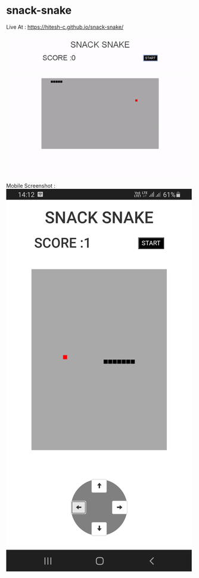 # snack-snake
Live At : https://hitesh-c.github.io/snack-snake/


![Alt Text](https://github.com/hitesh-c/snack-snake/blob/master/snake.gif?raw=true)

Mobile Screenshot :
![Alt Text](https://github.com/hitesh-c/snack-snake/blob/master/snake.jpg?raw=true)